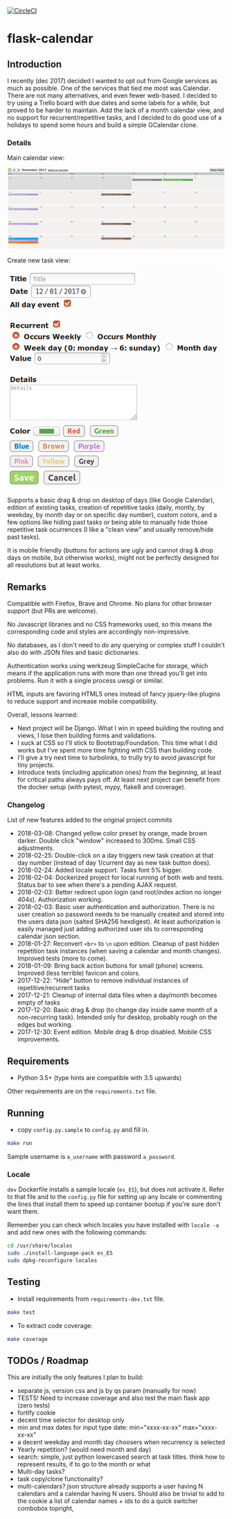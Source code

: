 [![CircleCI](https://circleci.com/gh/Kartones/flask-calendar/tree/master.svg?style=svg)](https://circleci.com/gh/Kartones/flask-calendar/tree/master)

# flask-calendar

## Introduction

I recently (dec 2017) decided I wanted to opt out from Google services as much as possible. One of the services that tied me most was Calendar. There are not many alternatives, and even fewer web-based. I decided to try using a Trello board with due dates and some labels for a while, but proved to be harder to maintain. Add the lack of a month calendar view, and no support for recurrent/repetitive tasks, and I decided to do good use of a holidays to spend some hours and build a simple GCalendar clone.


### Details

Main calendar view:

![Main calendar view](doc/sample_01.png)

Create new task view:

![Create new task view](doc/sample_02.png)

Supports a basic drag & drop on desktop of days (like Google Calendar), edition of existing tasks, creation of repetitive tasks (daily, montly, by weekday, by month day or on specific day number), custom colors, and a few options like hiding past tasks or being able to manually hide those repetitive task ocurrences (I like a "clean view" and usually remove/hide past tasks).

It is mobile friendly (buttons for actions are ugly and cannot drag & drop days on mobile, but otherwise works), might not be perfectly designed for all resolutions but at least works.


## Remarks

Compatible with Firefox, Brave and Chrome. No plans for other browser support (but PRs are welcome).

No Javascript libraries and no CSS frameworks used, so this means the corresponding code and styles are accordingly non-impressive.

No databases, as I don't need to do any querying or complex stuff I couldn't also do with JSON files and basic dictionaries.

Authentication works using werkzeug SimpleCache for storage, which means if the application runs with more than one thread you'll get into problems. Run it with a single process uwsgi or similar.

HTML inputs are favoring HTML5 ones instead of fancy jquery-like plugins to reduce support and increase mobile compatibility.

Overall, lessons learned:

- Next project will be Django. What I win in speed building the routing and views, I lose then building forms and validations.
- I suck at CSS so I'll stick to Bootstrap/Foundation. This time what I did works but I've spent more time fighting with CSS than building code.
- I'll give a try next time to turbolinks, to trully try to avoid javascript for tiny projects.
- Introduce tests (including application ones) from the beginning, at least for critical paths always pays off. At least next project can benefit from the docker setup (with pytest, mypy, flake8 and coverage).

### Changelog

List of new features added to the original project commits

- 2018-03-08: Changed yellow color preset by orange, made brown darker. Double click "window" increased to 300ms. Small CSS adjustments.
- 2018-02-25: Double-click on a day triggers new task creation at that day number (instead of day 1/current day as new task button does).
- 2018-02-24: Added locale support. Tasks font 5% bigger.
- 2018-02-04: Dockerized project for local running of both web and tests. Status bar to see when there's a pending AJAX request.
- 2018-02-03: Better redirect upon login (and root/index action no longer 404s). Authorization working.
- 2018-02-03: Basic user authentication and authorization. There is no user creation so password needs to be manually created and stored into the users data json (salted SHA256 hexdigest). At least authorization is easily managed just adding authorized user ids to corresponding calendar json section.
- 2018-01-27: Reconvert `<br>` to `\n` upon edition. Cleanup of past hidden repetition task instances (when saving a calendar and month changes). Improved tests (more to come).
- 2018-01-09: Bring back action buttons for small (phone) screens. Improved (less terrible) favicon and colors.
- 2017-12-22: "Hide" button to remove individual instances of repetitive/recurrent tasks
- 2017-12-21: Cleanup of internal data files when a day/month becomes empty of tasks
- 2017-12-20: Basic drag & drop (to change day inside same month of a non-recurring task). Intended only for desktop, probably rough on the edges but working.
- 2017-12-30: Event edition. Mobile drag & drop disabled. Mobile CSS improvements.


## Requirements

- Python 3.5+ (type hints are compatible with 3.5 upwards)

Other requirements are on the `requirements.txt` file.


## Running

- copy `config.py.sample` to `config.py` and fill in.

```bash
make run
```

Sample username is `a_username` with password `a_password`.

### Locale

`dev` Dockerfile installs a sample locale (`es_ES`), but does not activate it. Refer to that file and to the `config.py` file for setting up any locale or commenting the lines that install them to speed up container bootup if you're sure don't want them.

Remember you can check which locales you have installed with `locale -a` and add new ones with the following commands:
```bash
cd /usr/share/locales
sudo ./install-language-pack es_ES
sudo dpkg-reconfigure locales
```


## Testing
- Install requirements from `requirements-dev.txt` file.

```bash
make test
```

- To extract code coverage:
```bash
make coverage
```


## TODOs / Roadmap

This are initially the only features I plan to build:

- separate js, version css and js by qs param (manually for now)
- TESTS! Need to increase coverage and also test the main flask app (zero tests)
- fortify cookie
- decent time selector for desktop only
- min and max dates for input type date: min="xxxx-xx-xx" max="xxxx-xx-xx"
- a decent weekday and month day choosers when recurrency is selected
- Yearly repetition? (would need month and day)
- search: simple, just python lowercased search at task titles. think how to represent results, if to go to the month or what
- Multi-day tasks?
- task copy/clone functionality?
- multi-calendars? json structure already supports a user having N calendars and a calendar having N users. Should also be trivial to add to the cookie a list of calendar names + ids to do a quick switcher combobox topright,
